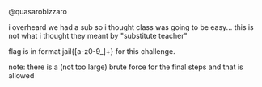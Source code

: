 @quasarobizzaro

i overheard we had a sub so i thought class was going to be easy... this is not what i thought they meant by "substitute teacher"

flag is in format jail{[a-z0-9_]+} for this challenge.

note: there is a (not too large) brute force for the final steps and that is allowed
